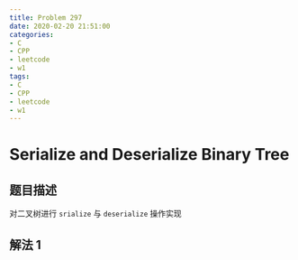 ```yaml
---
title: Problem 297
date: 2020-02-20 21:51:00
categories:
- C
- CPP
- leetcode
- w1
tags:
- C
- CPP
- leetcode
- w1
---
```


# Serialize and Deserialize Binary Tree

## 题目描述

对二叉树进行 `srialize` 与 `deserialize` 操作实现

## 解法 1


```c++
```